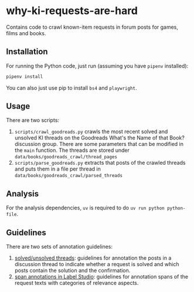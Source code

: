 # why-ki-requests-are-hard


Contains code to crawl known-item requests in forum posts for games, films and books.

## Installation

For running the Python code, just run (assuming you have `pipenv` installed):

```python
pipenv install
```

You can also just use pip to install `bs4` and `playwright`.

## Usage

There are two scripts:

1. `scripts/crawl_goodreads.py` crawls the most recent solved and
    unsolved KI threads on the Goodreads What's the Name of that Book?
    discussion group. There are some parameters that can be modified
    in the `main` function. The threads are stored under
    `data/books/goodreads_crawl/thread_pages`
2. `scripts/parse_goodreads.py` extracts that posts of the crawled threads
    and puts them in a file per thread in
    `data/books/goodreads_crawl/parsed_threads`

## Analysis

For the analysis dependencies, `uv` is required to do `uv run python python-file`.

## Guidelines

There are two sets of annotation guidelines:

1. [solved/unsolved threads](./docs/Annotation%20Guidelines%20Solved_Unsolved%20Forum%20Threads%202025.pdf): guidelines for annotation the posts in a discussion thread to indicate whether a request is solved and which posts contain the solution and the confirmation.
2. [span annotations in Label Studio](./docs/Annotation%20guidelines%20for%20Label%20Studio.pdf): guidelines for annotation spans of the request texts with categories of relevance aspects.

